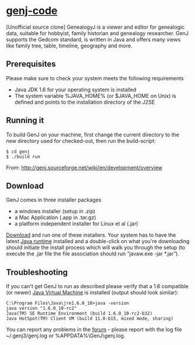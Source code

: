 # [genj-code](http://genj.sourceforge.net/wiki/)
[Unofficial source clone] GenealogyJ is a viewer and editor for genealogic data, suitable for hobbyist, family historian and genealogy researcher. GenJ supports the Gedcom standard, is written in Java and offers many views like family tree, table, timeline, geography and more.

## Prerequisites

Please make sure to check your system meets the following requirements

* Java JDK 1.6 for your operating system is installed
* The system variable %JAVA_HOME% (or $JAVA_HOME on Unix) is defined and points to the installation directory of the J2SE

## Running it

To build GenJ on your machine, first change the current directory to the new directory used for checked-out, then run the build-script:

    $ cd genj
    $ ./build run

From:  http://genj.sourceforge.net/wiki/en/development/overview

## Download

GenJ comes in three installer packages

* a windows installer (setup in .zip)
* a Mac Application (.app in .tar.gz)
* a platform independent installer for Linux et al (.jar)

[Download](https://sourceforge.net/projects/genj/files) and run one of these installers. Your system has to have the latest [Java runtime](http://java.com/getjava) installed and a double-click on what you're downloading should initiate the install process which will walk you through the setup (to execute the .jar file the file association should run “javaw.exe -jar *.jar”).

## Troubleshooting

If you can't get GenJ to run as described please verify that a 1.6 compatible (or newer) [Java Virtual Machine](http://java.com/getjava) is installed (output should look similar):

    C:\Program Files\Java\jre1.6.0_10>java -version
    java version "1.6.0_10-rc2"
    Java(TM) SE Runtime Environment (build 1.6.0_10-rc2-b32)
    Java HotSpot(TM) Client VM (build 11.0-b15, mixed mode, sharing)

You can report any problems in the [forum](http://genj.sf.net/forum) - please report with the log file ~/.genj3/genj.log or %APPDATA%\GenJ\genj.log.

